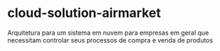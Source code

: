 # cloud-solution-airmarket
Arquitetura para um sistema em nuvem para empresas em geral que necessitam controlar seus processos de compra e venda de produtos
